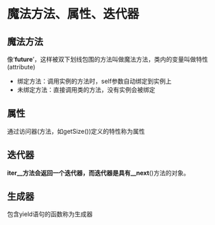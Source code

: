 # 魔法方法、属性、迭代器

## 魔法方法
像‘__future__’，这样被双下划线包围的方法叫做魔法方法，类内的变量叫做特性(attribute)  
- 绑定方法：调用实例的方法时，self参数自动绑定到实例上
- 未绑定方法：直接调用类的方法，没有实例会被绑定

## 属性
通过访问器(方法，如getSize())定义的特性称为属性

## 迭代器
__iter__方法会返回一个迭代器，而迭代器是具有__next__()方法的对象。

## 生成器
包含yield语句的函数称为生成器